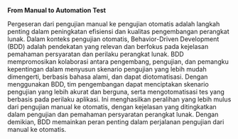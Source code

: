 **From Manual to Automation Test**

Pergeseran dari pengujian manual ke pengujian otomatis adalah langkah penting dalam peningkatan efisiensi dan kualitas pengembangan perangkat lunak. Dalam konteks pengujian otomatis, Behavior-Driven Development (BDD) adalah pendekatan yang relevan dan berfokus pada kejelasan pemahaman persyaratan dan perilaku perangkat lunak. BDD mempromosikan kolaborasi antara pengembang, pengujian, dan pemangku kepentingan dalam menyusun skenario pengujian yang lebih mudah dimengerti, berbasis bahasa alami, dan dapat diotomatisasi. Dengan menggunakan BDD, tim pengembangan dapat menciptakan skenario pengujian yang lebih akurat dan berguna, serta mengotomatisasi tes yang berbasis pada perilaku aplikasi. Ini menghasilkan peralihan yang lebih mulus dari pengujian manual ke otomatis, dengan kejelasan yang ditingkatkan dalam pengujian dan pemahaman persyaratan perangkat lunak. Dengan demikian, BDD memainkan peran penting dalam perjalanan pengujian dari manual ke otomatis.